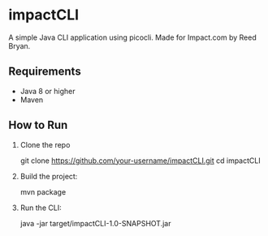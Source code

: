 # impactCLI

A simple Java CLI application using picocli. Made for Impact.com by Reed Bryan.

## Requirements
- Java 8 or higher
- Maven

## How to Run

1. Clone the repo

   git clone https://github.com/your-username/impactCLI.git
   cd impactCLI

2. Build the project:
   
   mvn package

3. Run the CLI:
   
   java -jar target/impactCLI-1.0-SNAPSHOT.jar